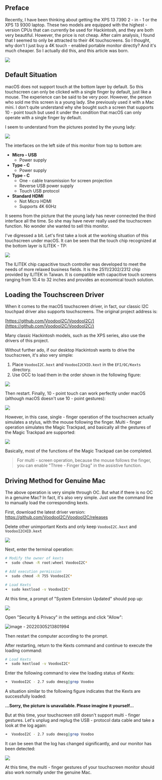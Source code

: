 ## Preface

Recently, I have been thinking about getting the XPS 13 7390 2 - in - 1 or the XPS 13 9300 laptop. These two models are equipped with the highest - version CPUs that can currently be used for Hackintosh, and they are both very beautiful. However, the price is not cheap. After calm analysis, I found that I seemed to only be attracted to their 4K touchscreens. So I thought, why don't I just buy a 4K touch - enabled portable monitor directly? And it's much cheaper. So I actually did this, and this article was born.

![](https://seanchang.github.io/picx-images-hosting/20241109/xuanyuan.me-16464737072727.webp) 

## Default Situation

macOS does not support touch at the bottom layer by default. So this touchscreen can only be clicked with a single finger by default, just like a mouse. The experience can be said to be very poor. However, the person who sold me this screen is a young lady. She previously used it with a Mac mini. I don't quite understand why she bought such a screen that supports 10 - point touch but used it under the condition that macOS can only operate with a single finger by default.

I seem to understand from the pictures posted by the young lady:

![](https://seanchang.github.io/picx-images-hosting/20241109/xuanyuan.me-16464743909986.jpeg) 

The interfaces on the left side of this monitor from top to bottom are:

- **Micro - USB**
  - Power supply
- **Type - C**
  - Power supply
- **Type - C**
  - One - cable transmission for screen projection
  - Reverse USB power supply
  - Touch USB protocol
- **Standard HDMI** 
  - Not Micro HDMI
  - Supports 4K 60Hz

It seems from the picture that the young lady has never connected the third interface all the time. So she may have never really used the touchscreen function. No wonder she wanted to sell this monitor.

I've digressed a bit. Let's first take a look at the working situation of this touchscreen under macOS. It can be seen that the touch chip recognized at the bottom layer is ILITEK - TP:

![](https://seanchang.github.io/picx-images-hosting/20241109/xuanyuan.me-16464769438886.webp)

The ILITEK chip capacitive touch controller was developed to meet the needs of more relaxed business fields. It is the 2511/2302/2312 chip provided by ILITEK in Taiwan. It is compatible with capacitive touch screens ranging from 10.4 to 32 inches and provides an economical touch solution.

## Loading the Touchscreen Driver

When it comes to the macOS touchscreen driver, in fact, our classic I2C touchpad driver also supports touchscreens. The original project address is:

[https://github.com/VoodooI2C/VoodooI2C/](https://github.com/VoodooI2C/VoodooI2C/)

Many classic Hackintosh models, such as the XPS series, also use the drivers of this project.

Without further ado, if our desktop Hackintosh wants to drive the touchscreen, it's also very simple:

1. Place `VoodooI2C.kext` and `VoodooI2CHID.kext` in the `EFI/OC/Kexts` directory.
2. Use OCC to load them in the order shown in the following figure:

![](https://seanchang.github.io/picx-images-hosting/20241109/xuanyuan.me-16464752859502.webp) 

Then restart. Finally, 10 - point touch can work perfectly under macOS (although macOS doesn't use 10 - point gestures):

![](https://seanchang.github.io/picx-images-hosting/20241109/xuanyuan.me-16464755783361.webp) 

However, in this case, single - finger operation of the touchscreen actually simulates a stylus, with the mouse following the finger. Multi - finger operation simulates the Magic Trackpad, and basically all the gestures of the Magic Trackpad are supported:

![](https://seanchang.github.io/picx-images-hosting/20241109/xuanyuan.me-16464762537969.webp) 

Basically, most of the functions of the Magic Trackpad can be completed.

> For multi - screen operation, because the mouse follows the finger, you can enable "Three - Finger Drag" in the assistive function.

## Driving Method for Genuine Mac

The above operation is very simple through OC. But what if there is no OC in a genuine Mac? In fact, it's also very simple. Just use the command line to manually load the corresponding kexts.

First, download the latest driver version: https://github.com/VoodooI2C/VoodooI2C/releases

Delete other unimportant Kexts and only keep `VoodooI2C.kext` and `VoodooI2CHID.kext` 

![](https://seanchang.github.io/picx-images-hosting/20241109/xuanyuan.me-16464873056837.webp) 

Next, enter the terminal operation:

```bash
# Modify the owner of kexts
➜  sudo chown -R root:wheel VoodooI2C*

# Add execution permission
➜  sudo chmod -R 755 VoodooI2C*

# Load Kexts
➜  sudo kextload -v VoodooI2C*
```

At this time, a prompt of "System Extension Updated" should pop up:

![](https://seanchang.github.io/picx-images-hosting/20241109/xuanyuan.me-16464874572041.webp) 

Open "Security & Privacy" in the settings and click "Allow":

![image - 20220305213801994](https://seanchang.github.io/picx-images-hosting/20241109/xuanyuan.me-16464874834128.webp) 

Then restart the computer according to the prompt.

After restarting, return to the Kexts command and continue to execute the loading command:

```bash
# Load Kexts
➜  sudo kextload -v VoodooI2C*
```

Enter the following command to view the loading status of Kexts:

```bash
➜  VoodooI2C - 2.7 sudo dmesg|grep Voodoo
```

A situation similar to the following figure indicates that the Kexts are successfully loaded:

**...Sorry, the picture is unavailable. Please imagine it yourself...**

But at this time, your touchscreen still doesn't support multi - finger gestures. Let's unplug and replug the USB - protocol data cable and take a look at the log again:

```bash
➜  VoodooI2C - 2.7 sudo dmesg|grep Voodoo
```

It can be seen that the log has changed significantly, and our monitor has been detected:

![](https://seanchang.github.io/picx-images-hosting/20241109/xuanyuan.me-16464877106505.webp) 

At this time, the multi - finger gestures of your touchscreen monitor should also work normally under the genuine Mac.